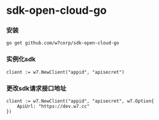 # sdk-open-cloud-go

### 安装

```
go get github.com/w7corp/sdk-open-cloud-go
```

### 实例化sdk
```
client := w7.NewClient("appid", "apisecret")
```

### 更改sdk请求接口地址

````
client := w7.NewClient("appid", "apisecret", w7.Option{
    ApiUrl: "https://dev.w7.cc"
})
````
